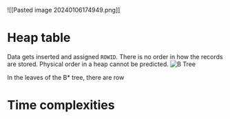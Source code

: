 ![[Pasted image 20240106174949.png]]
# Heap table
Data gets inserted and assigned `ROWID`. There is no order in how the records are stored. Physical order in a heap cannot be predicted.
![B Tree](https://i.imgur.com/rLkcdAZ.png)

In the leaves of the B* tree, there are row 
# Time complexities

